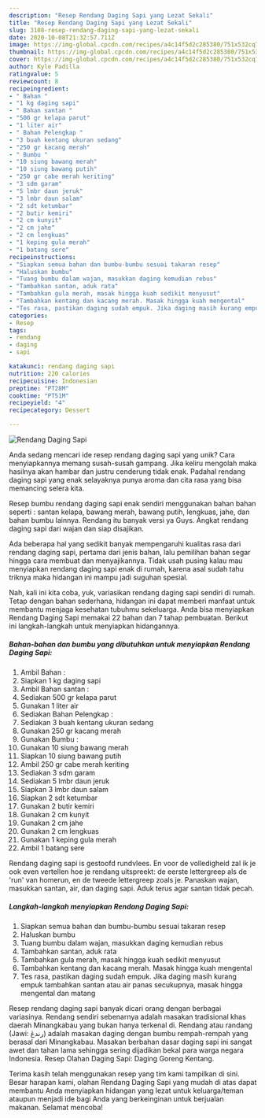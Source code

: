 ```yaml
---
description: "Resep Rendang Daging Sapi yang Lezat Sekali"
title: "Resep Rendang Daging Sapi yang Lezat Sekali"
slug: 3108-resep-rendang-daging-sapi-yang-lezat-sekali
date: 2020-10-08T21:32:57.711Z
image: https://img-global.cpcdn.com/recipes/a4c14f5d2c285380/751x532cq70/rendang-daging-sapi-foto-resep-utama.jpg
thumbnail: https://img-global.cpcdn.com/recipes/a4c14f5d2c285380/751x532cq70/rendang-daging-sapi-foto-resep-utama.jpg
cover: https://img-global.cpcdn.com/recipes/a4c14f5d2c285380/751x532cq70/rendang-daging-sapi-foto-resep-utama.jpg
author: Kyle Padilla
ratingvalue: 5
reviewcount: 8
recipeingredient:
- " Bahan "
- "1 kg daging sapi"
- " Bahan santan "
- "500 gr kelapa parut"
- "1 liter air"
- " Bahan Pelengkap "
- "3 buah kentang ukuran sedang"
- "250 gr kacang merah"
- " Bumbu "
- "10 siung bawang merah"
- "10 siung bawang putih"
- "250 gr cabe merah keriting"
- "3 sdm garam"
- "5 lmbr daun jeruk"
- "3 lmbr daun salam"
- "2 sdt ketumbar"
- "2 butir kemiri"
- "2 cm kunyit"
- "2 cm jahe"
- "2 cm lengkuas"
- "1 keping gula merah"
- "1 batang sere"
recipeinstructions:
- "Siapkan semua bahan dan bumbu-bumbu sesuai takaran resep"
- "Haluskan bumbu"
- "Tuang bumbu dalam wajan, masukkan daging kemudian rebus"
- "Tambahkan santan, aduk rata"
- "Tambahkan gula merah, masak hingga kuah sedikit menyusut"
- "Tambahkan kentang dan kacang merah. Masak hingga kuah mengental"
- "Tes rasa, pastikan daging sudah empuk. Jika daging masih kurang empuk tambahkan santan atau air panas secukupnya, masak hingga mengental dan matang"
categories:
- Resep
tags:
- rendang
- daging
- sapi

katakunci: rendang daging sapi 
nutrition: 220 calories
recipecuisine: Indonesian
preptime: "PT28M"
cooktime: "PT51M"
recipeyield: "4"
recipecategory: Dessert

---
```



![Rendang Daging Sapi](https://img-global.cpcdn.com/recipes/a4c14f5d2c285380/751x532cq70/rendang-daging-sapi-foto-resep-utama.jpg)

Anda sedang mencari ide resep rendang daging sapi yang unik? Cara menyiapkannya memang susah-susah gampang. Jika keliru mengolah maka hasilnya akan hambar dan justru cenderung tidak enak. Padahal rendang daging sapi yang enak selayaknya punya aroma dan cita rasa yang bisa memancing selera kita.

Resep bumbu rendang daging sapi enak sendiri menggunakan bahan bahan seperti : santan kelapa, bawang merah, bawang putih, lengkuas, jahe, dan bahan bumbu lainnya. Rendang itu banyak versi ya Guys. Angkat rendang daging sapi dari wajan dan siap disajikan.

Ada beberapa hal yang sedikit banyak mempengaruhi kualitas rasa dari rendang daging sapi, pertama dari jenis bahan, lalu pemilihan bahan segar hingga cara membuat dan menyajikannya. Tidak usah pusing kalau mau menyiapkan rendang daging sapi enak di rumah, karena asal sudah tahu triknya maka hidangan ini mampu jadi suguhan spesial.


Nah, kali ini kita coba, yuk, variasikan rendang daging sapi sendiri di rumah. Tetap dengan bahan sederhana, hidangan ini dapat memberi manfaat untuk membantu menjaga kesehatan tubuhmu sekeluarga. Anda bisa menyiapkan Rendang Daging Sapi memakai 22 bahan dan 7 tahap pembuatan. Berikut ini langkah-langkah untuk menyiapkan hidangannya.

<!--inarticleads1-->

##### Bahan-bahan dan bumbu yang dibutuhkan untuk menyiapkan Rendang Daging Sapi:

1. Ambil  Bahan :
1. Siapkan 1 kg daging sapi
1. Ambil  Bahan santan :
1. Sediakan 500 gr kelapa parut
1. Gunakan 1 liter air
1. Sediakan  Bahan Pelengkap :
1. Sediakan 3 buah kentang ukuran sedang
1. Gunakan 250 gr kacang merah
1. Gunakan  Bumbu :
1. Gunakan 10 siung bawang merah
1. Siapkan 10 siung bawang putih
1. Ambil 250 gr cabe merah keriting
1. Sediakan 3 sdm garam
1. Sediakan 5 lmbr daun jeruk
1. Siapkan 3 lmbr daun salam
1. Siapkan 2 sdt ketumbar
1. Gunakan 2 butir kemiri
1. Gunakan 2 cm kunyit
1. Gunakan 2 cm jahe
1. Gunakan 2 cm lengkuas
1. Gunakan 1 keping gula merah
1. Ambil 1 batang sere


Rendang daging sapi is gestoofd rundvlees. En voor de volledigheid zal ik je ook even vertellen hoe je rendang uitspreekt: de eerste lettergreep als de &#39;run&#39; van homerun, en de tweede lettergreep zoals je. Panaskan wajan, masukkan santan, air, dan daging sapi. Aduk terus agar santan tidak pecah. 

<!--inarticleads2-->

##### Langkah-langkah menyiapkan Rendang Daging Sapi:

1. Siapkan semua bahan dan bumbu-bumbu sesuai takaran resep
1. Haluskan bumbu
1. Tuang bumbu dalam wajan, masukkan daging kemudian rebus
1. Tambahkan santan, aduk rata
1. Tambahkan gula merah, masak hingga kuah sedikit menyusut
1. Tambahkan kentang dan kacang merah. Masak hingga kuah mengental
1. Tes rasa, pastikan daging sudah empuk. Jika daging masih kurang empuk tambahkan santan atau air panas secukupnya, masak hingga mengental dan matang


Resep rendang daging sapi banyak dicari orang dengan berbagai variasinya. Rendang sendiri sebenarnya adalah masakan tradisional khas daerah Minangkabau yang bukan hanya terkenal di. Rendang atau randang (Jawi: رندڠ) adalah masakan daging dengan bumbu rempah-rempah yang berasal dari Minangkabau. Masakan berbahan dasar daging sapi ini sangat awet dan tahan lama sehingga sering dijadikan bekal para warga negara Indonesia. Resep Olahan Daging Sapi: Daging Goreng Kentang. 

Terima kasih telah menggunakan resep yang tim kami tampilkan di sini. Besar harapan kami, olahan Rendang Daging Sapi yang mudah di atas dapat membantu Anda menyiapkan hidangan yang lezat untuk keluarga/teman ataupun menjadi ide bagi Anda yang berkeinginan untuk berjualan makanan. Selamat mencoba!
